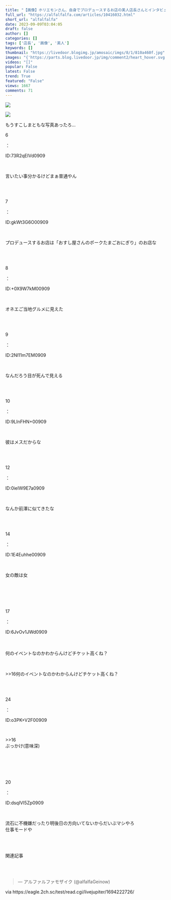 ```yaml
---
title: "【画像】ホリエモンさん、自身でプロデュースするお店の美人店長さんとインタビューを受けてこの表情。。。 : アルファルファモザイク"
full_url: "https://alfalfalfa.com/articles/10416032.html"
short_url: "alfalfalfa"
date: 2023-09-09T03:04:05
draft: false
author: []
categories: []
tags: ['店長', '画像', '美人']
keywords: []
thumbnail: "https://livedoor.blogimg.jp/amosaic/imgs/8/1/810a460f.jpg"
images: "{'https://parts.blog.livedoor.jp/img/comment2/heart_hover.svg', 'https://resize.blogsys.jp/3340a140ec16ec52ef55d1ade0e0e10d6904e7cf/crop8/120x120/https://livedoor.blogimg.jp/amosaic/imgs/f/a/fad381a1.jpg', 'https://resize.blogsys.jp/2d4f3447b331cc03599eb403dc422a99f926937b/crop1/100x100/https://livedoor.blogimg.jp/amosaic/imgs/c/b/cb783b3c.jpg', 'https://parts.blog.livedoor.jp/img/comment2/face_01.svg', 'https://livedoor.blogimg.jp/amosaic/imgs/8/1/810a460f.jpg', 'https://alfalfalfa.com/img/e_others_417.png', 'https://resize.blogsys.jp/3a657a392a6a0245d3f2d7e241e336969ae79092/crop1/100x100/https://livedoor.blogimg.jp/amosaic/imgs/f/9/f92eb735.jpg', 'https://resize.blogsys.jp/455b466ed58728cc61806997ac5352e240c85a48/crop8/120x120/https://livedoor.blogimg.jp/amosaic/imgs/6/d/6dba72b5.jpg', 'https://parts.blog.livedoor.jp/img/comment2/blogger_liked.svg', 'https://member.livedoor.com/icon_img/amosaic_60.gif', 'https://parts.blog.livedoor.jp/img/comment2/heart_on.svg', 'https://parts.blog.livedoor.jp/img/comment2/heart_off.svg', 'https://parts.blog.livedoor.jp/img/comment2/face_02.svg', 'https://parts.blog.livedoor.jp/img/comment2/face_04.svg', 'https://resize.blogsys.jp/95b25bca4fe48bfb9cf33b0e014750f5579151a3/crop8/120x120/https://livedoor.blogimg.jp/amosaic/imgs/8/1/810a460f.jpg', 'https://alfalfalfa.com//img/home-icon-512px.png', 'https://alfalfalfa.com//img/fixfooter_bt_write_cmnt.gif', 'https://resize.blogsys.jp/c907b07a050fe3fecd3e8a48136359c9226f3d50/crop8/120x120/https://livedoor.blogimg.jp/amosaic/imgs/3/4/34091b5f.jpg', 'https://resize.blogsys.jp/e68078ef3ed2d7dc238fba01603d7358d48aa384/crop8/120x120/https://livedoor.blogimg.jp/amosaic/imgs/8/3/83baea96.jpg', 'https://resize.blogsys.jp/cb244a887e9845ec0ee2fe34f550cc030ce57a05/crop1/100x100/https://livedoor.blogimg.jp/amosaic/imgs/0/5/05d45aae.jpg', 'https://resize.blogsys.jp/765e40ebd97404eae6703fee180723fdf409c710/crop1/100x100/https://livedoor.blogimg.jp/amosaic/imgs/e/5/e529be8a.jpg', 'https://resize.blogsys.jp/534199069fe68c30b25aadd51bb8fe2db0318f3e/crop1/100x100/https://livedoor.blogimg.jp/amosaic/imgs/8/1/810a460f.jpg', 'https://alfalfalfa.com//img/twitter_64x64.png', 'https://alfalfalfa.com//img/fixfooter_bt_look_cmnt.gif', 'https://resize.blogsys.jp/019dcad501cb2f75e97c695ee67c710144a32d95/crop8/120x120/https://livedoor.blogimg.jp/amosaic/imgs/2/6/26df1bb7.jpg', 'https://resize.blogsys.jp/1fd84443f0b51726de0f0b6c4e5147956c4c1728/crop8/120x120/https://livedoor.blogimg.jp/amosaic/imgs/d/6/d66de44e.jpg', 'https://alfalfalfa.com//img/facebook_64x64.png', 'https://alfalfalfa.com//img/fixfooter_bt_top.gif', 'https://t.blog.livedoor.jp/u.gif', 'https://alfalfalfa.com//img/fixfooter_bt_preview.gif', 'https://parts.blog.livedoor.jp/img/comment2/face_03.svg', 'https://resize.blogsys.jp/fd8f42d588e57cfadb06948fa0fdaf4e9ea81cec/crop8/120x120/https://livedoor.blogimg.jp/amosaic/imgs/9/2/92227192.jpg', 'https://alfalfalfa.com//img/icon-twitter.png', 'https://alfalfalfa.com//img/icon-feedly.png', 'https://alfalfalfa.com//img/icon-facebook.png', 'https://resize.blogsys.jp/33711d59336bc814058736ae2808804a2f524efb/crop8/120x120/https://livedoor.blogimg.jp/amosaic/imgs/1/2/12ce8027.jpg', 'https://resize.blogsys.jp/b387f20f97be5d1276c2b8a1f853ca7a6b34e4ac/crop1/100x100/https://livedoor.blogimg.jp/amosaic/imgs/0/e/0e427a75.jpg', 'https://parts.blog.livedoor.jp/img/comment2/face_05.svg', 'https://parts.blog.livedoor.jp/img/usr/default_2012/common/icon_facemark.png', 'https://resize.blogsys.jp/80fb057ba6dea76d5258eb6035e584184892dfa2/crop8/120x120/https://livedoor.blogimg.jp/amosaic/imgs/3/f/3fcbdad8.jpg'}"
videos: "[]"
popular: False
latest: False
trend: True
featured: "False"
views: 1667
comments: 71
---
```


![](https://livedoor.blogimg.jp/amosaic/imgs/8/1/810a460f.jpg)

![]([])

<div><p>もうすこしまともな写真あったろ…</p><p class='res_info'><p class='res_num'>6</p>：<p class='res_name'></p><p class='res_matome'><p class='res_id'>ID:73R2qEIVd0909</p></p></p><br> <p class='res_body'>言いたい事分かるけどまぁ普通やん</p><br> <br> <p class='res_info'><p class='res_num'>7</p>：<p class='res_name'></p><p class='res_matome'><p class='res_id'>ID:gkWt3G6O00909</p></p></p><br> <p class='res_body'>プロデュースするお店は「おすし屋さんのポークたまごおにぎり」のお店な</p><br> <br> <p class='res_info'><p class='res_num'>8</p>：<p class='res_name'></p><p class='res_matome'><p class='res_id'>ID:+0X9W7kM00909</p></p></p><br> <p class='res_body'>オネエご当地グルメに見えた</p><br> <br> <p class='res_info'><p class='res_num'>9</p>：<p class='res_name'></p><p class='res_matome'><p class='res_id'>ID:2Nl11m7EM0909</p></p></p><br> <p class='res_body'>なんだろう目が死んで見える</p><br> <br> <p class='res_info'><p class='res_num'>10</p>：<p class='res_name'></p><p class='res_matome'><p class='res_id'>ID:9LInFHN+00909</p></p></p><br> <p class='res_body'>彼はメスだからな</p><br> <br> <p class='res_info'><p class='res_num'>12</p>：<p class='res_name'></p><p class='res_matome'><p class='res_id'>ID:0ieIW9E7a0909</p></p></p><br> <p class='res_body'>なんか前澤に似てきたな</p><br> <br> <p class='res_info'><p class='res_num'>14</p>：<p class='res_name'></p><p class='res_matome'><p class='res_id'>ID:1E4Euhhe00909</p></p></p><br> <p class='res_body'>女の敵は女</p><br> <br> <br> <br> <p class='res_info'><p class='res_num'>17</p>：<p class='res_name'></p><p class='res_matome'><p class='res_id'>ID:6JvOv1JWd0909</p></p></p><br> <br> 何のイベントなのかわからんけどチケット高くね？<br> <p class='in_ads'></p><br> <p>>>16何のイベントなのかわからんけどチケット高くね？</p><br> <br> <p class='res_info'><p class='res_num'>24</p>：<p class='res_name'></p><p class='res_matome'><p class='res_id'>ID:o3PK+V2F00909</p></p></p><br> <p class='res_body_r2'>>>16<br> ぶっかけ(意味深)</p><br> <br> <br> <br> <p class='res_info'><p class='res_num'>20</p>：<p class='res_name'></p><p class='res_matome'><p class='res_id'>ID:dsqIVI5Zp0909</p></p></p><br> <p class='res_body'>流石に不機嫌だったり明後日の方向いてないからだいぶマシやろ<br> 仕事モードや</p><br> <br> <p id='related-title'>関連記事</p><br> <br> <p class='in_ads'></p><blockquote class='twitter-tweet'><p lang='und' dir='ltr'></p> — アルファルファモザイク (@alfalfaGeinow) <a href='https://twitter.com/alfalfaGeinow/status/1700336228808487408/'></a></blockquote><p class='via'>via https://eagle.2ch.sc/test/read.cgi/livejupiter/1694222726/</p><br> <br> </div>